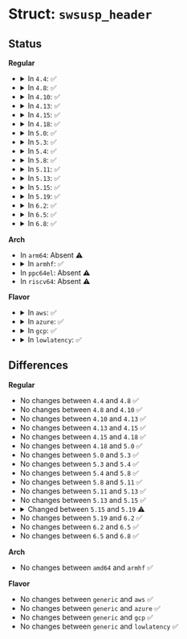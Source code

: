 # Struct: <code>swsusp_header</code>

## Status
<b>Regular</b>
<ul>
<li>
<details>
<summary>In <code>4.4</code>: ✅</summary>

```c
struct swsusp_header {
    char reserved[4060];
    u32 crc32;
    sector_t image;
    unsigned int flags;
    char orig_sig[10];
    char sig[10];
};
```
</details>
</li>
<li>
<details>
<summary>In <code>4.8</code>: ✅</summary>

```c
struct swsusp_header {
    char reserved[4060];
    u32 crc32;
    sector_t image;
    unsigned int flags;
    char orig_sig[10];
    char sig[10];
};
```
</details>
</li>
<li>
<details>
<summary>In <code>4.10</code>: ✅</summary>

```c
struct swsusp_header {
    char reserved[4060];
    u32 crc32;
    sector_t image;
    unsigned int flags;
    char orig_sig[10];
    char sig[10];
};
```
</details>
</li>
<li>
<details>
<summary>In <code>4.13</code>: ✅</summary>

```c
struct swsusp_header {
    char reserved[4060];
    u32 crc32;
    sector_t image;
    unsigned int flags;
    char orig_sig[10];
    char sig[10];
};
```
</details>
</li>
<li>
<details>
<summary>In <code>4.15</code>: ✅</summary>

```c
struct swsusp_header {
    char reserved[4060];
    u32 crc32;
    sector_t image;
    unsigned int flags;
    char orig_sig[10];
    char sig[10];
};
```
</details>
</li>
<li>
<details>
<summary>In <code>4.18</code>: ✅</summary>

```c
struct swsusp_header {
    char reserved[4060];
    u32 crc32;
    sector_t image;
    unsigned int flags;
    char orig_sig[10];
    char sig[10];
};
```
</details>
</li>
<li>
<details>
<summary>In <code>5.0</code>: ✅</summary>

```c
struct swsusp_header {
    char reserved[4060];
    u32 crc32;
    sector_t image;
    unsigned int flags;
    char orig_sig[10];
    char sig[10];
};
```
</details>
</li>
<li>
<details>
<summary>In <code>5.3</code>: ✅</summary>

```c
struct swsusp_header {
    char reserved[4060];
    u32 crc32;
    sector_t image;
    unsigned int flags;
    char orig_sig[10];
    char sig[10];
};
```
</details>
</li>
<li>
<details>
<summary>In <code>5.4</code>: ✅</summary>

```c
struct swsusp_header {
    char reserved[4060];
    u32 crc32;
    sector_t image;
    unsigned int flags;
    char orig_sig[10];
    char sig[10];
};
```
</details>
</li>
<li>
<details>
<summary>In <code>5.8</code>: ✅</summary>

```c
struct swsusp_header {
    char reserved[4060];
    u32 crc32;
    sector_t image;
    unsigned int flags;
    char orig_sig[10];
    char sig[10];
};
```
</details>
</li>
<li>
<details>
<summary>In <code>5.11</code>: ✅</summary>

```c
struct swsusp_header {
    char reserved[4060];
    u32 crc32;
    sector_t image;
    unsigned int flags;
    char orig_sig[10];
    char sig[10];
};
```
</details>
</li>
<li>
<details>
<summary>In <code>5.13</code>: ✅</summary>

```c
struct swsusp_header {
    char reserved[4060];
    u32 crc32;
    sector_t image;
    unsigned int flags;
    char orig_sig[10];
    char sig[10];
};
```
</details>
</li>
<li>
<details>
<summary>In <code>5.15</code>: ✅</summary>

```c
struct swsusp_header {
    char reserved[4060];
    u32 crc32;
    sector_t image;
    unsigned int flags;
    char orig_sig[10];
    char sig[10];
};
```
</details>
</li>
<li>
<details>
<summary>In <code>5.19</code>: ✅</summary>

```c
struct swsusp_header {
    char reserved[4056];
    u32 hw_sig;
    u32 crc32;
    sector_t image;
    unsigned int flags;
    char orig_sig[10];
    char sig[10];
};
```
</details>
</li>
<li>
<details>
<summary>In <code>6.2</code>: ✅</summary>

```c
struct swsusp_header {
    char reserved[4056];
    u32 hw_sig;
    u32 crc32;
    sector_t image;
    unsigned int flags;
    char orig_sig[10];
    char sig[10];
};
```
</details>
</li>
<li>
<details>
<summary>In <code>6.5</code>: ✅</summary>

```c
struct swsusp_header {
    char reserved[4056];
    u32 hw_sig;
    u32 crc32;
    sector_t image;
    unsigned int flags;
    char orig_sig[10];
    char sig[10];
};
```
</details>
</li>
<li>
<details>
<summary>In <code>6.8</code>: ✅</summary>

```c
struct swsusp_header {
    char reserved[4056];
    u32 hw_sig;
    u32 crc32;
    sector_t image;
    unsigned int flags;
    char orig_sig[10];
    char sig[10];
};
```
</details>
</li>
</ul>
<b>Arch</b>
<ul>
<li>
In <code>arm64</code>: Absent ⚠️
</li>
<li>
<details>
<summary>In <code>armhf</code>: ✅</summary>

```c
struct swsusp_header {
    char reserved[4060];
    u32 crc32;
    sector_t image;
    unsigned int flags;
    char orig_sig[10];
    char sig[10];
};
```
</details>
</li>
<li>
In <code>ppc64el</code>: Absent ⚠️
</li>
<li>
In <code>riscv64</code>: Absent ⚠️
</li>
</ul>
<b>Flavor</b>
<ul>
<li>
<details>
<summary>In <code>aws</code>: ✅</summary>

```c
struct swsusp_header {
    char reserved[4060];
    u32 crc32;
    sector_t image;
    unsigned int flags;
    char orig_sig[10];
    char sig[10];
};
```
</details>
</li>
<li>
<details>
<summary>In <code>azure</code>: ✅</summary>

```c
struct swsusp_header {
    char reserved[4060];
    u32 crc32;
    sector_t image;
    unsigned int flags;
    char orig_sig[10];
    char sig[10];
};
```
</details>
</li>
<li>
<details>
<summary>In <code>gcp</code>: ✅</summary>

```c
struct swsusp_header {
    char reserved[4060];
    u32 crc32;
    sector_t image;
    unsigned int flags;
    char orig_sig[10];
    char sig[10];
};
```
</details>
</li>
<li>
<details>
<summary>In <code>lowlatency</code>: ✅</summary>

```c
struct swsusp_header {
    char reserved[4060];
    u32 crc32;
    sector_t image;
    unsigned int flags;
    char orig_sig[10];
    char sig[10];
};
```
</details>
</li>
</ul>

## Differences
<b>Regular</b>
<ul>
<li>
No changes between <code>4.4</code> and <code>4.8</code> ✅
</li>
<li>
No changes between <code>4.8</code> and <code>4.10</code> ✅
</li>
<li>
No changes between <code>4.10</code> and <code>4.13</code> ✅
</li>
<li>
No changes between <code>4.13</code> and <code>4.15</code> ✅
</li>
<li>
No changes between <code>4.15</code> and <code>4.18</code> ✅
</li>
<li>
No changes between <code>4.18</code> and <code>5.0</code> ✅
</li>
<li>
No changes between <code>5.0</code> and <code>5.3</code> ✅
</li>
<li>
No changes between <code>5.3</code> and <code>5.4</code> ✅
</li>
<li>
No changes between <code>5.4</code> and <code>5.8</code> ✅
</li>
<li>
No changes between <code>5.8</code> and <code>5.11</code> ✅
</li>
<li>
No changes between <code>5.11</code> and <code>5.13</code> ✅
</li>
<li>
No changes between <code>5.13</code> and <code>5.15</code> ✅
</li>
<li>
<details>
<summary>Changed between <code>5.15</code> and <code>5.19</code> ⚠️</summary>
<ul>
<li>
<b>Field added. </b>
<code>u32 hw_sig</code>
</li>
<li>
<b>Field type changed. </b>
<code>char reserved[4060]</code> ➡️ <code>char reserved[4056]</code>
</li>
</ul>
</details>
</li>
<li>
No changes between <code>5.19</code> and <code>6.2</code> ✅
</li>
<li>
No changes between <code>6.2</code> and <code>6.5</code> ✅
</li>
<li>
No changes between <code>6.5</code> and <code>6.8</code> ✅
</li>
</ul>
<b>Arch</b>
<ul>
<li>
No changes between <code>amd64</code> and <code>armhf</code> ✅
</li>
</ul>
<b>Flavor</b>
<ul>
<li>
No changes between <code>generic</code> and <code>aws</code> ✅
</li>
<li>
No changes between <code>generic</code> and <code>azure</code> ✅
</li>
<li>
No changes between <code>generic</code> and <code>gcp</code> ✅
</li>
<li>
No changes between <code>generic</code> and <code>lowlatency</code> ✅
</li>
</ul>
